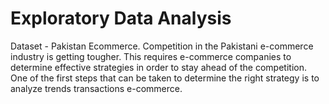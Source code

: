# Exploratory Data Analysis
Dataset - Pakistan Ecommerce.
Competition in the Pakistani e-commerce industry is getting tougher. This requires e-commerce companies to determine effective strategies in order to stay ahead of the competition. One of the first steps that can be taken to determine the right strategy is to analyze trends transactions e-commerce.
